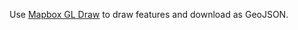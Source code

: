 Use [Mapbox GL Draw](https://github.com/mapbox/mapbox-gl-draw) to draw features and download as GeoJSON. 